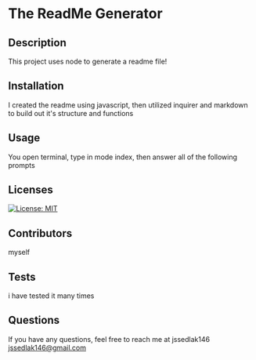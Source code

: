 # The ReadMe Generator

  ## Description
  This project uses node to generate a readme file!

  ## Installation
  I created the readme using javascript, then utilized inquirer and markdown to build out it's structure and functions

  ## Usage
  You open terminal, type in mode index, then answer all of the following prompts

  ## Licenses
  [![License: MIT](https://img.shields.io/badge/License-MIT-yellow.svg)](https://opensource.org/licenses/MIT)
  
  ## Contributors
  myself
  
  ## Tests
  i have tested it many times
  
  ## Questions
   If you have any questions, feel free to reach me at 
   jssedlak146
   jssedlak146@gmail.com
